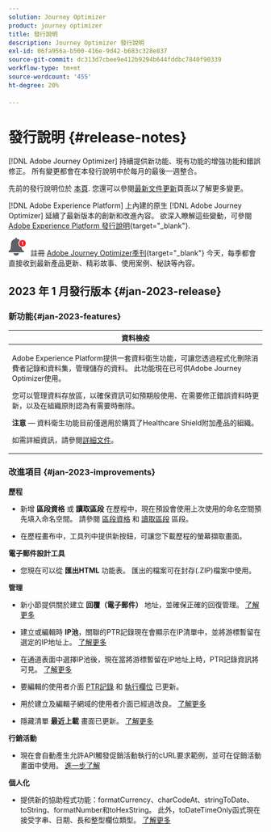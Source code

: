 ```yaml
---
solution: Journey Optimizer
product: journey optimizer
title: 發行說明
description: Journey Optimizer 發行說明
exl-id: 06fa956a-b500-416e-9d42-b683c328e837
source-git-commit: dc313d7cbee9e412b9294b644fddbc7840f90339
workflow-type: tm+mt
source-wordcount: '455'
ht-degree: 20%

---
```


# 發行說明 {#release-notes}

[!DNL Adobe Journey Optimizer] 持續提供新功能、現有功能的增強功能和錯誤修正。 所有變更都會在本發行說明中於每月的最後一週整合。

先前的發行說明位於 [本頁](release-notes-2022.md). 您還可以參閱[最新文件更新](documentation-updates.md)頁面以了解更多變更。

[!DNL Adobe Experience Platform] 上內建的原生 [!DNL Adobe Journey Optimizer] 延續了最新版本的創新和改進內容。 欲深入瞭解這些變動，可參閱 [Adobe Experience Platform 發行說明](https://experienceleague.adobe.com/docs/experience-platform/release-notes/latest.html?lang=zh-Hant){target="_blank"}.

![電子報](../assets/do-not-localize/nl-icon.png) 註冊 [Adobe Journey Optimizer季刊](https://www.adobe.com/subscription/Adobe_Journey_Optimizer_NL.html){target="_blank"} 今天，每季都會直接收到最新產品更新、精彩故事、使用案例、秘訣等內容。


## 2023 年 1 月發行版本 {#jan-2023-release}

### 新功能{#jan-2023-features}


<table>
<thead>
<tr>
<th><strong>資料檢疫</strong><br/></th>
</tr>
</thead>
<tbody>
<tr>
<td>
<p>Adobe Experience Platform提供一套資料衛生功能，可讓您透過程式化刪除消費者記錄和資料集，管理儲存的資料。 此功能現在已可供Adobe Journey Optimizer使用。 </p>
<p>您可以管理資料存放區，以確保資訊可如預期般使用、在需要修正錯誤資料時更新，以及在組織原則認為有需要時刪除。</p>
<p><strong>注意</strong>  — 資料衛生功能目前僅適用於購買了Healthcare Shield附加產品的組織。</p>
<p>如需詳細資訊，請參閱<a href="../privacy/data-hygiene.md">詳細文件</a>。
</td>
</tr>
</tbody>
</table>

<!--table>
<thead>
<tr>
<th><strong>Email content templates</strong><br/></th>
</tr>
</thead>
<tbody>
<tr>
<td>
<p>You can now create standalone content templates that can be leveraged across journeys and campaigns for quick reuse.</p> 
<p>For more information, refer to the <a href="../personalization/get-started-dynamic-content.md">detailed documentation</a>.
</td>
</tr>
</tbody>
</table>
-->

### 改進項目 {#jan-2023-improvements}

**歷程**

<!--
* The **Re-entrance wait period** field has been added to the journey properties. This field allows you to define the time to wait before allowing a profile to enter the journey again in unitary journeys (starting with an event or a segment qualification). This prevents journeys from being erroneously triggered multiple times for the same event. By default the field is set to 5 minutes. [Learn more](../building-journeys/journey-gs.md#entrance)

* Improvements have been made for **journey start and end dates**. If you have not specified a start date, it is now automatically added at publication time. For **Read segment** journeys, you can now add an end date. This allows profiles to exit automatically when the date is reached. [Learn more](../building-journeys/journey-gs.md#dates)
-->

* 新增 **區段資格** 或 **讀取區段** 在歷程中，現在預設會使用上次使用的命名空間預先填入命名空間。 請參閱 [區段資格](../building-journeys/segment-qualification-events.md#about-segment-qualification) 和 [讀取區段](../building-journeys/read-segment.md#configuring-segment-trigger-activity) 區段。

* 在歷程畫布中，工具列中提供新按鈕，可讓您下載歷程的螢幕擷取畫面。

**電子郵件設計工具**

* 您現在可以從 **匯出HTML** 功能表。 匯出的檔案可在封存(.ZIP)檔案中使用。

**管理**

* 新小節提供關於建立 **回覆（電子郵件）** 地址，並確保正確的回復管理。 [了解更多](../email/email-settings.md#reply-to-email)

* 建立或編輯時 **IP池**，關聯的PTR記錄現在會顯示在IP清單中，並將游標暫留在選定的IP地址上。 [了解更多](../configuration/ip-pools.md#create-ip-pool)

* 在通道表面中選擇IP池後，現在當將游標暫留在IP地址上時，PTR記錄資訊將可見。 [了解更多](../email/email-settings.md#subdomains-and-ip-pools)

* 要編輯的使用者介面 [PTR記錄](../configuration/ptr-records.md#edit-ptr-record) 和 [執行欄位](../configuration/primary-email-addresses.md) 已更新。

* 用於建立及編輯子網域的使用者介面已經過改良。 [了解更多](../configuration/delegate-subdomain.md)

* 隱藏清單 **最近上載** 畫面已更新。 [了解更多](../configuration/manage-suppression-list.md#recent-uploads)

**行銷活動**

* 現在會自動產生允許API觸發促銷活動執行的cURL要求範例，並可在促銷活動畫面中使用。 [進一步了解](../campaigns/api-triggered-campaigns.md)

<!--
**Decision management**

* Additional parameters have been added in placements creation screen. They allow you to control whether an offer can be duplicated across multiple placements, and to specify if the offer's content and metadata should be included in the API response. [Learn more](../offers/offer-library/creating-placements.md)-->

<!--* It is now possible to reset the offer capping counter on a daily, weekly or monthly basis. [Learn more](../offers/offer-library/add-constraints.md#capping)-->

**個人化**

* 提供新的協助程式功能：formatCurrency、charCodeAt、stringToDate、toString、formatNumber和toHexString。 此外，toDateTimeOnly函式現在接受字串、日期、長和整型欄位類型。 [了解更多](../personalization/functions/functions.md)

